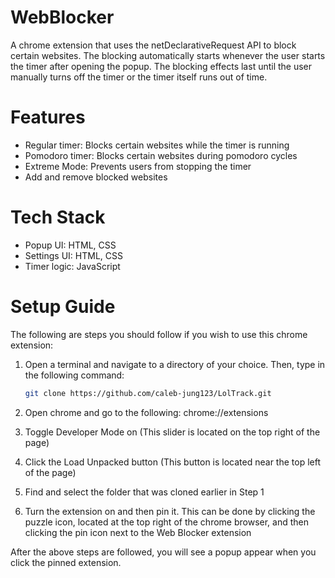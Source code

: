 # WebBlocker
A chrome extension that uses the netDeclarativeRequest API to block certain websites. The blocking automatically starts whenever the user starts the timer after opening the popup. The blocking effects last until the user manually turns off the timer or the timer itself runs out of time. 

# Features
- Regular timer: Blocks certain websites while the timer is running
- Pomodoro timer: Blocks certain websites during pomodoro cycles
- Extreme Mode: Prevents users from stopping the timer
- Add and remove blocked websites

# Tech Stack
- Popup UI: HTML, CSS
- Settings UI: HTML, CSS
- Timer logic: JavaScript

# Setup Guide
The following are steps you should follow if you wish to use this chrome extension:

1. Open a terminal and navigate to a directory of your choice. Then, type in the following command:
   
   ```bash
   git clone https://github.com/caleb-jung123/LolTrack.git
   ```
2. Open chrome and go to the following: chrome://extensions
3. Toggle Developer Mode on (This slider is located on the top right of the page)
4. Click the Load Unpacked button (This button is located near the top left of the page)
5. Find and select the folder that was cloned earlier in Step 1
6. Turn the extension on and then pin it. This can be done by clicking the puzzle icon, located at the top right of the chrome browser, and then clicking the pin icon next to the Web Blocker extension

After the above steps are followed, you will see a popup appear when you click the pinned extension. 
